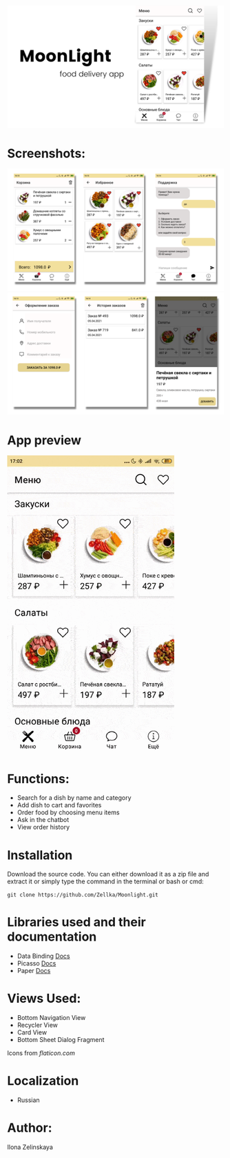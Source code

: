 ![](https://github.com/Zellka/Moonlight/blob/master/pic/1.png)

# Screenshots:
![](https://github.com/Zellka/Moonlight/blob/master/pic/2.png)
![](https://github.com/Zellka/Moonlight/blob/master/pic/3.png)

# App preview
![](https://github.com/Zellka/Moonlight/blob/master/pic/appPreview.gif)

# Functions:
* Search for a dish by name and category
* Add dish to cart and favorites
* Order food by choosing menu items
* Ask in the chatbot
* View order history

# Installation
Download the source code. You can either download it as a zip file and extract it or simply type the command in the terminal or bash or cmd:
```
git clone https://github.com/Zellka/Moonlight.git
```

# Libraries used and their documentation
* Data Binding [Docs](https://developer.android.com/topic/libraries/data-binding?hl=lv)
* Picasso [Docs](https://square.github.io/picasso/)
* Paper [Docs](https://github.com/pilgr/Paper)

# Views Used:
* Bottom Navigation View
* Recycler View
* Card View
* Bottom Sheet Dialog Fragment

Icons from *flaticon.com*

# Localization
* Russian

# Author: 
Ilona Zelinskaya
